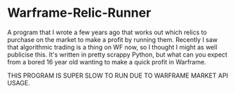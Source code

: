 # Warframe-Relic-Runner
A program that I wrote a few years ago that works out which relics to purchase on the market to make a profit by running them. Recently I saw that algorithmic trading is a thing on WF now, so I thought I might as well publicise this. It's written in pretty scrappy Python, but what can you expect from a bored 16 year old wanting to make a quick profit in Warframe.

THIS PROGRAM IS SUPER SLOW TO RUN DUE TO WARFRAME MARKET API USAGE.
